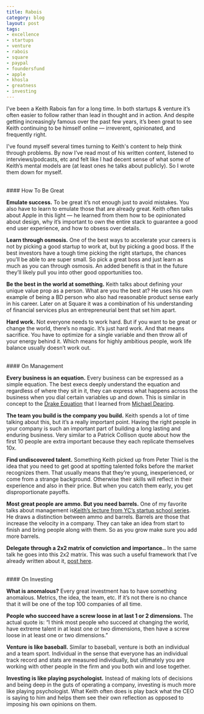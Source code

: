 ```yaml
---
title: Rabois
category: blog
layout: post
tags:
- excellence
- startups
- venture
- rabois
- square
- paypal
- foundersfund
- apple
- khosla
- greatness
- investing
---
```


I’ve been a Keith Rabois fan for a long time. In both startups & venture it’s often easier to follow rather than lead in thought and in action. And despite getting increasingly famous over the past few years, it’s been great to see Keith continuing to be himself online — irreverent, opinionated, and frequently right.

I've found myself several times turning to Keith's content to help think through problems. By now I’ve read most of his written content, listened to interviews/podcasts, etc and felt like I had decent sense of what some of Keith’s mental models are (at least ones he talks about publicly). So I wrote them down for myself.

<br/>
#### How To Be Great

**Emulate success.** To be great it’s not enough just to avoid mistakes. You also have to learn to emulate those that are already great. Keith often talks about Apple in this light — he learned from them how to be opinionated about design, why it’s important to own the entire stack to guarantee a good end user experience, and how to obsess over details.

**Learn through osmosis.** One of the best ways to accelerate your careers is not by picking a good startup to work at, but by picking a good boss. If the best investors have a tough time picking the right startups, the chances you’ll be able to are super small. So pick a great boss and just learn as much as you can through osmosis. An added benefit is that in the future they’ll likely pull you into other good opportunities too.

**Be the best in the world at something.** Keith talks about defining your unique value prop as a person. What are you the best at? He uses his own example of being a BD person who also had reasonable product sense early in his career. Later on at Square it was a combination of his understanding of financial services plus an entrepreneurial bent that set him apart.

**Hard work.** Not everyone needs to work hard. But if you want to be great or change the world, there’s no magic. It’s just hard work. And that means sacrifice. You have to optimize for a single variable and then throw all of your energy behind it. Which means for highly ambitious people, work life balance usually doesn’t work out.

<br/>
#### On Management

**Every business is an equation.** Every business can be expressed as a simple equation. The best execs deeply understand the equation and regardless of where they sit in it, they can express what happens across the business when you dial certain variables up and down. This is similar in concept to the [Drake Equation](https://en.wikipedia.org/wiki/Drake_equation) that I learned from [Michael Dearing](https://twitter.com/mcgd).

**The team you build is the company you build.** Keith spends a lot of time talking about this, but it’s a really important point. Having the right people in your company is such an important part of building a long lasting and enduring business. Very similar to a Patrick Collison quote about how the first 10 people are extra important because they each replicate themselves 10x.

**Find undiscovered talent.** Something Keith picked up from Peter Thiel is the idea that you need to get good at spotting talented folks before the market recognizes them. That usually means that they’re young, inexperienced, or come from a strange background. Otherwise their skills will reflect in their experience and also in their price. But when you catch them early, you get disproportionate payoffs.

**Most great people are ammo. But you need barrels.** One of my favorite talks about management is[Keith’s lecture from YC’s startup school series](https://startupclass.samaltman.com/courses/lec14/). He draws a distinction between ammo and barrels. Barrels are those that increase the velocity in a company. They can take an idea from start to finish and bring people along with them. So as you grow make sure you add more barrels.

**Delegate through a 2x2 matrix of conviction and importance..** In the same talk he goes into this 2x2 matrix. This was such a useful framework that I’ve already written about it, [post here](http://www.chrisyin.com/blog/2015/01/14/how-to-delegate).

<br/>
#### On Investing

**What is anomalous?** Every great investment has to have something anomalous. Metrics, the idea, the team, etc. If it’s not there is no chance that it will be one of the top 100 companies of all time.

**People who succeed have a screw loose in at last 1 or 2 dimensions.** The actual quote is: “I think most people who succeed at changing the world, have extreme talent in at least one or two dimensions, then have a screw loose in at least one or two dimensions.”

**Venture is like baseball.** Similar to baseball, venture is both an individual and a team sport. Individual in the sense that everyone has an individual track record and stats are measured individually, but ultimately you are working with other people in the firm and you both win and lose together.

**Investing is like playing psychologist.** Instead of making lots of decisions and being deep in the guts of operating a company, investing is much more like playing psychologist. What Keith often does is play back what the CEO is saying to him and helps them see their own reflection as opposed to imposing his own opinions on them.
